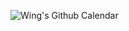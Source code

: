 ![Wing's Github Calendar](https://github-3d-contribution-calendar.vercel.app/api?username=WingSunAu)
